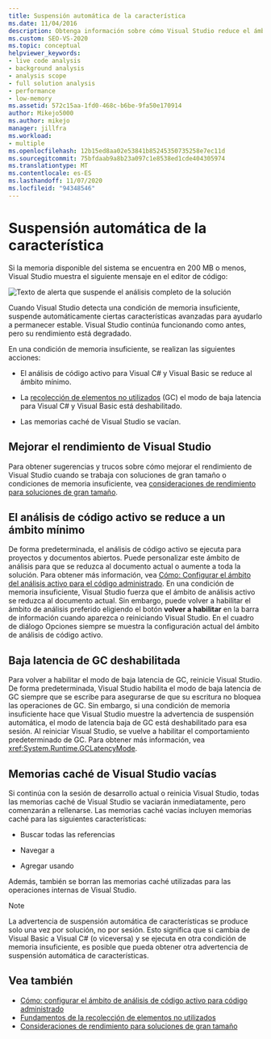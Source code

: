 ```yaml
---
title: Suspensión automática de la característica
ms.date: 11/04/2016
description: Obtenga información sobre cómo Visual Studio reduce el ámbito de análisis, desactiva el modo de baja latencia de la recolección de elementos no utilizados y vacía las memorias caché cuando la memoria del sistema es limitada.
ms.custom: SEO-VS-2020
ms.topic: conceptual
helpviewer_keywords:
- live code analysis
- background analysis
- analysis scope
- full solution analysis
- performance
- low-memory
ms.assetid: 572c15aa-1fd0-468c-b6be-9fa50e170914
author: Mikejo5000
ms.author: mikejo
manager: jillfra
ms.workload:
- multiple
ms.openlocfilehash: 12b15ed8aa02e53841b85245350735258e7ec11d
ms.sourcegitcommit: 75bfdaab9a8b23a097c1e8538ed1cde404305974
ms.translationtype: MT
ms.contentlocale: es-ES
ms.lasthandoff: 11/07/2020
ms.locfileid: "94348546"
---
```

# <a name="automatic-feature-suspension"></a>Suspensión automática de la característica

Si la memoria disponible del sistema se encuentra en 200 MB o menos, Visual Studio muestra el siguiente mensaje en el editor de código:

![Texto de alerta que suspende el análisis completo de la solución](../code-quality/media/fsa_alert.png)

Cuando Visual Studio detecta una condición de memoria insuficiente, suspende automáticamente ciertas características avanzadas para ayudarlo a permanecer estable. Visual Studio continúa funcionando como antes, pero su rendimiento está degradado.

En una condición de memoria insuficiente, se realizan las siguientes acciones:

- El análisis de código activo para Visual C# y Visual Basic se reduce al ámbito mínimo.

- La [recolección de elementos no utilizados](/dotnet/standard/garbage-collection/index) (GC) el modo de baja latencia para Visual C# y Visual Basic está deshabilitado.

- Las memorias caché de Visual Studio se vacían.

## <a name="improve-visual-studio-performance"></a>Mejorar el rendimiento de Visual Studio

Para obtener sugerencias y trucos sobre cómo mejorar el rendimiento de Visual Studio cuando se trabaja con soluciones de gran tamaño o condiciones de memoria insuficiente, vea [consideraciones de rendimiento para soluciones de gran tamaño](https://github.com/dotnet/roslyn/blob/master/docs/wiki/Performance-considerations-for-large-solutions.md).

## <a name="live-code-analysis-is-reduced-to-minimal-scope"></a>El análisis de código activo se reduce a un ámbito mínimo

De forma predeterminada, el análisis de código activo se ejecuta para proyectos y documentos abiertos. Puede personalizar este ámbito de análisis para que se reduzca al documento actual o aumente a toda la solución. Para obtener más información, vea [Cómo: Configurar el ámbito del análisis activo para el código administrado](./configure-live-code-analysis-scope-managed-code.md). En una condición de memoria insuficiente, Visual Studio fuerza que el ámbito de análisis activo se reduzca al documento actual. Sin embargo, puede volver a habilitar el ámbito de análisis preferido eligiendo el botón **volver a habilitar** en la barra de información cuando aparezca o reiniciando Visual Studio. En el cuadro de diálogo Opciones siempre se muestra la configuración actual del ámbito de análisis de código activo.

## <a name="gc-low-latency-disabled"></a>Baja latencia de GC deshabilitada

Para volver a habilitar el modo de baja latencia de GC, reinicie Visual Studio. De forma predeterminada, Visual Studio habilita el modo de baja latencia de GC siempre que se escribe para asegurarse de que su escritura no bloquea las operaciones de GC. Sin embargo, si una condición de memoria insuficiente hace que Visual Studio muestre la advertencia de suspensión automática, el modo de latencia baja de GC está deshabilitado para esa sesión. Al reiniciar Visual Studio, se vuelve a habilitar el comportamiento predeterminado de GC. Para obtener más información, vea <xref:System.Runtime.GCLatencyMode>.

## <a name="visual-studio-caches-flushed"></a>Memorias caché de Visual Studio vacías

Si continúa con la sesión de desarrollo actual o reinicia Visual Studio, todas las memorias caché de Visual Studio se vaciarán inmediatamente, pero comenzarán a rellenarse. Las memorias caché vacías incluyen memorias caché para las siguientes características:

- Buscar todas las referencias

- Navegar a

- Agregar usando

Además, también se borran las memorias caché utilizadas para las operaciones internas de Visual Studio.

> [!NOTE]
> La advertencia de suspensión automática de características se produce solo una vez por solución, no por sesión. Esto significa que si cambia de Visual Basic a Visual C# (o viceversa) y se ejecuta en otra condición de memoria insuficiente, es posible que pueda obtener otra advertencia de suspensión automática de características.

## <a name="see-also"></a>Vea también

- [Cómo: configurar el ámbito de análisis de código activo para código administrado](./configure-live-code-analysis-scope-managed-code.md)
- [Fundamentos de la recolección de elementos no utilizados](/dotnet/standard/garbage-collection/fundamentals)
- [Consideraciones de rendimiento para soluciones de gran tamaño](https://github.com/dotnet/roslyn/blob/master/docs/wiki/Performance-considerations-for-large-solutions.md)
